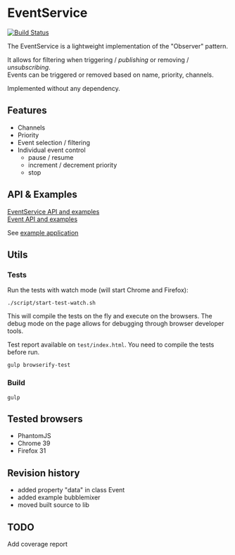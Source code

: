 EventService
============

[![Build Status](https://travis-ci.org/chi-mai2b/EventService.svg?branch=master)](https://travis-ci.org/chi-mai2b/EventService)

The EventService is a lightweight implementation of the "Observer" pattern. 

It allows for filtering when triggering / *publishing* or removing / *unsubscribing*.  
Events can be triggered or removed based on name, priority, channels.

Implemented without any dependency.

## Features

* Channels
* Priority
* Event selection / filtering
* Individual event control
    * pause / resume
    * increment / decrement priority 
    * stop

## API & Examples

[EventService API and examples](./api/EventService.md)  
[Event API and examples](./api/Event.md)

See [example application](./example/bubblemixer/index.html)

## Utils

### Tests

Run the tests with watch mode (will start Chrome and Firefox):

    ./script/start-test-watch.sh
 
This will compile the tests on the fly and execute on the browsers. 
The debug mode on the page allows for debugging through browser developer tools.    
    
Test report available on `test/index.html`. 
You need to compile the tests before run.
    
    gulp browserify-test

### Build    
    
    gulp    

## Tested browsers

* PhantomJS
* Chrome 39
* Firefox 31

## Revision history

- added property "data" in class Event
- added example bubblemixer
- moved built source to lib

## TODO

Add coverage report
